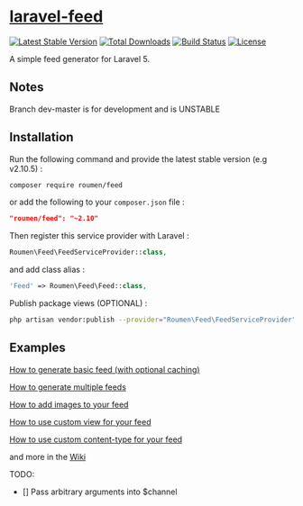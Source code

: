 # [laravel-feed](https://roumen.it/projects/laravel-feed)

[![Latest Stable Version](https://poser.pugx.org/roumen/feed/version.png)](https://packagist.org/packages/roumen/feed) [![Total Downloads](https://poser.pugx.org/roumen/feed/d/total.png)](https://packagist.org/packages/roumen/feed) [![Build Status](https://travis-ci.org/RoumenDamianoff/laravel-feed.png?branch=master)](https://travis-ci.org/RoumenDamianoff/laravel-feed) [![License](https://poser.pugx.org/roumen/feed/license.png)](https://packagist.org/packages/roumen/feed)

A simple feed generator for Laravel 5.

## Notes

Branch dev-master is for development and is UNSTABLE

## Installation

Run the following command and provide the latest stable version (e.g v2.10.5) :

```bash
composer require roumen/feed
```

or add the following to your `composer.json` file :

```json
"roumen/feed": "~2.10"
```

Then register this service provider with Laravel :

```php
Roumen\Feed\FeedServiceProvider::class,
```

and add class alias :

```php
'Feed' => Roumen\Feed\Feed::class,
```

Publish package views (OPTIONAL) :

```bash
php artisan vendor:publish --provider="Roumen\Feed\FeedServiceProvider"
```

## Examples

[How to generate basic feed (with optional caching)](https://github.com/RoumenDamianoff/laravel-feed/wiki/basic-feed)

[How to generate multiple feeds](https://github.com/RoumenDamianoff/laravel-feed/wiki/multiple-feeds)

[How to add images to your feed](https://github.com/RoumenDamianoff/laravel-feed/wiki/How-to-add-images-to-your-feed)

[How to use custom view for your feed](https://github.com/RoumenDamianoff/laravel-feed/wiki/How-to-use-custom-view)

[How to use custom content-type for your feed](https://github.com/RoumenDamianoff/laravel-feed/wiki/How-to-use-custom-content-type)

and more in the [Wiki](https://github.com/RoumenDamianoff/laravel-feed/wiki)

TODO:

- [] Pass arbitrary arguments into $channel
